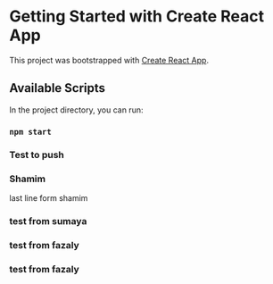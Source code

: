 # Getting Started with Create React App

This project was bootstrapped with [Create React App](https://github.com/facebook/create-react-app).

## Available Scripts

In the project directory, you can run:

### `npm start`

### Test to push 

### Shamim

last line form shamim

### test from sumaya
### test from fazaly
### test from fazaly